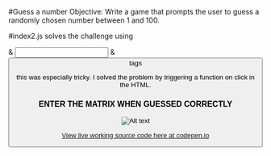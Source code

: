 #Guess a number
Objective: Write a game that prompts the user to guess a randomly chosen number between 1 and 100.

#index2.js solves the challenge using <form> & <input> & <button> tags

this was especially tricky. I solved the problem by triggering a function on click in the HTML.


### ENTER THE MATRIX WHEN GUESSED CORRECTLY
![Alt text](http://i.imgur.com/m61bO6e.png "Screen Shot")



[View live working source code here at codepen.io](http://codepen.io/hunterhawes13/full/rLYXvd/ "Guess a number GAME")


